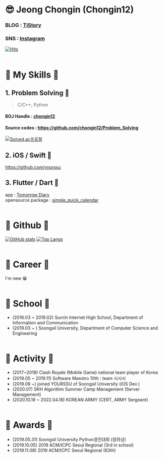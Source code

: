 # 😎 Jeong Chongin (Chongin12)
### BLOG : [TiStory](https://sunrinnote.tistory.com/)
### SNS : [Instagram](https://www.instagram.com/chongin12/)
[![Hits](https://hits.seeyoufarm.com/api/count/incr/badge.svg?url=https%3A%2F%2Fgithub.com%2Fchongin12&count_bg=%2379C83D&title_bg=%23555555&icon=awesomelists.svg&icon_color=%23E7E7E7&title=hits&edge_flat=false)](https://hits.seeyoufarm.com)
</br></br>
# 🔮 My Skills 🔮
## 1. Problem Solving 🤯
> C/C++, Python
#### BOJ Handle : [chongin12](https://www.acmicpc.net/user/chongin12)
#### Source codes : https://github.com/chongin12/Problem_Solving  

[![Solved.ac프로필](http://mazassumnida.wtf/api/v2/generate_badge?boj=chongin12)](https://solved.ac/chongin12)

## 2. iOS / Swift 🍎
https://github.com/yourssu

## 3. Flutter / Dart 🎯
app : [Tomorrow Diary](https://github.com/osamhack2021/app_TomorrowDiary_TomorrowDiary)
</br>
opensource package : [simple_quick_calendar](https://pub.dev/packages/simple_quick_calendar)
</br></br>
# 🚩 Github 🚩
[![GitHub stats](https://github-readme-stats.vercel.app/api?username=chongin12)](https://github.com/anuraghazra/github-readme-stats)
[![Top Langs](https://github-readme-stats.vercel.app/api/top-langs/?username=chongin12&layout=compact)](https://github.com/anuraghazra/github-readme-stats)
</br></br>
# 🍛 Career 🍛
I'm new 😁
</br></br>
# 🏫 School 🏫
* (2016.03 ~ 2019.02) Sunrin Internet High School, Department of Information and Communication
* (2019.03 ~ ) Soongsil University, Department of Computer Science and Engineering
</br></br>
# 🎡 Activity 🎡
* (2017~2018) Clash Royale (Mobile Game) national team player of Korea
* (2019.05 ~ 2019.11) Software Maestro 10th : team 시시시
* (2019.09 ~) joined YOURSSU of Soongsil University (iOS Dev.)
* (2020.07) SKH Algorithm Summer Camp Management (Server Management)
* (2020.10.19 ~ 2022.04.18) KOREAN ARMY (CERT, ARMY Sergeant)
</br></br>
# 🎁 Awards 🎁
* (2019.05.31) Soongsil University Python경진대회 (장려상)
* (2019.10.05) 2019 ACM/ICPC Seoul Regional (3rd in school)
* (2019.11.08) 2019 ACM/ICPC Seoul Regional (63th)
